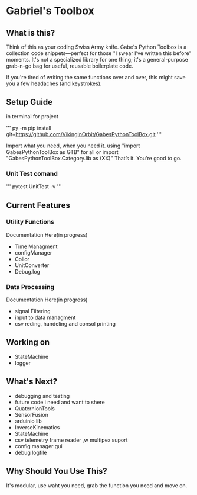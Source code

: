 # Gabriel's Toolbox 
## What is this?
Think of this as your coding Swiss Army knife. Gabe's Python Toolbox is a collection code snippets—perfect for those "I swear I've written this before" moments. It's not a specialized library for one thing; it's a general-purpose grab-n-go bag for useful, reusable boilerplate code.

If you're tired of writing the same functions over and over, this might save you a few headaches (and keystrokes).

## Setup Guide
in terminal for project 

'''
py -m pip install git+https://github.com/VikingInOrbit/GabesPythonToolBox.git
'''

Import what you need, when you need it. 
using "import GabesPythonToolBox as GTB" for all
or import "GabesPythonToolBox.Category.lib as (XX)"
That’s it. You're good to go.

### Unit Test comand
'''
pytest UnitTest -v
'''

## Current Features

### Utility Functions
Documentation Here(in progress)
- Time Managment
- configManager
- Collor
- UnitConverter
- Debug.log


### Data Processing
Documentation Here(in progress)
- signal Filtering
- input to data managment
- csv reding, handeling and consol printing

## Working on
- StateMachine
- logger

## What's Next?
- debugging and testing
- future code i need and want to shere
- QuaternionTools
- SensorFusion
- arduinio lib
- InverseKinematics
- StateMachine
- csv telemetry frame reader ,w multipex suport
- config manager gui
- debug logfile


##  Why Should You Use This?
It's modular, use waht you need, grab the function you need and move on.

